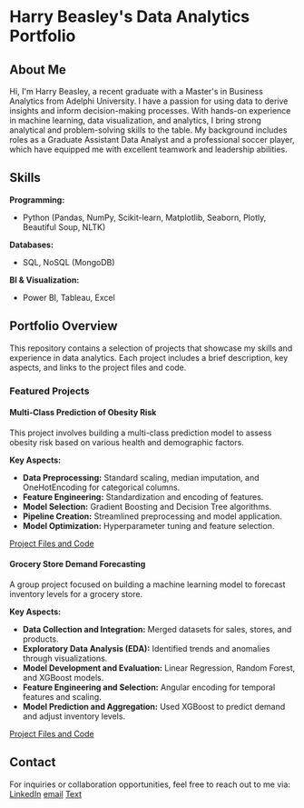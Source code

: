 # Harry Beasley's Data Analytics Portfolio

## About Me

Hi, I'm Harry Beasley, a recent graduate with a Master's in Business Analytics from Adelphi University. I have a passion for using data to derive insights and inform decision-making processes. With hands-on experience in machine learning, data visualization, and analytics, I bring strong analytical and problem-solving skills to the table. My background includes roles as a Graduate Assistant Data Analyst and a professional soccer player, which have equipped me with excellent teamwork and leadership abilities.

## Skills

**Programming:**
- Python (Pandas, NumPy, Scikit-learn, Matplotlib, Seaborn, Plotly, Beautiful Soup, NLTK)

**Databases:**
- SQL, NoSQL (MongoDB)

**BI & Visualization:**
- Power BI, Tableau, Excel

## Portfolio Overview

This repository contains a selection of projects that showcase my skills and experience in data analytics. Each project includes a brief description, key aspects, and links to the project files and code.

### Featured Projects

#### Multi-Class Prediction of Obesity Risk

This project involves building a multi-class prediction model to assess obesity risk based on various health and demographic factors.

**Key Aspects:**
- **Data Preprocessing:** Standard scaling, median imputation, and OneHotEncoding for categorical columns.
- **Feature Engineering:** Standardization and encoding of features.
- **Model Selection:** Gradient Boosting and Decision Tree algorithms.
- **Pipeline Creation:** Streamlined preprocessing and model application.
- **Model Optimization:** Hyperparameter tuning and feature selection.

[Project Files and Code](https://github.com/harry-beasley/portfolio/tree/main/multi-class-prediction-obesity-risk)

#### Grocery Store Demand Forecasting

A group project focused on building a machine learning model to forecast inventory levels for a grocery store.

**Key Aspects:**
- **Data Collection and Integration:** Merged datasets for sales, stores, and products.
- **Exploratory Data Analysis (EDA):** Identified trends and anomalies through visualizations.
- **Model Development and Evaluation:** Linear Regression, Random Forest, and XGBoost models.
- **Feature Engineering and Selection:** Angular encoding for temporal features and scaling.
- **Model Prediction and Aggregation:** Used XGBoost to predict demand and adjust inventory levels.

[Project Files and Code](https://github.com/harry-beasley/portfolio/tree/main/grocery-store-inventory-forecasting)

## Contact

For inquiries or collaboration opportunities, feel free to reach out to me via:
[LinkedIn](https://www.linkedin.com/in/harrybeasley)
[email](harrybeasley@gmail.com)
[Text](631-538-9877)
